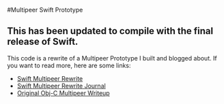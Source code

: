 #Multipeer Swift Prototype

## This has been updated to compile with the final release of Swift.

This code is a rewrite of a Multipeer Prototype I built and blogged about. If you want to read more, here are some links:

- [Swift Multipeer Rewrite](http://ampersandsoftworks.com/swift-multipeer-rewrite/)
- [Swift Multipeer Rewrite Journal](http://ampersandsoftworks.com/multipeer-swift-rewrite-journal/)
- [Original Obj-C Multipeer Writeup](http://ampersandsoftworks.com/multipeer-networking-and-you/)


